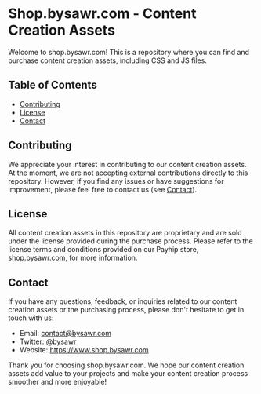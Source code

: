 # Shop.bysawr.com - Content Creation Assets

Welcome to shop.bysawr.com! This is a repository where you can find and purchase content creation assets, including CSS and JS files. 

## Table of Contents
- [Contributing](#contributing)
- [License](#license)
- [Contact](#contact)

## Contributing

We appreciate your interest in contributing to our content creation assets. At the moment, we are not accepting external contributions directly to this repository. However, if you find any issues or have suggestions for improvement, please feel free to contact us (see [Contact](#contact)).

## License

All content creation assets in this repository are proprietary and are sold under the license provided during the purchase process. Please refer to the license terms and conditions provided on our Payhip store, shop.bysawr.com, for more information.

## Contact

If you have any questions, feedback, or inquiries related to our content creation assets or the purchasing process, please don't hesitate to get in touch with us:

- Email: contact@bysawr.com
- Twitter: [@bysawr](https://twitter.com/bysawr)
- Website: https://www.shop.bysawr.com

Thank you for choosing shop.bysawr.com. We hope our content creation assets add value to your projects and make your content creation process smoother and more enjoyable!
